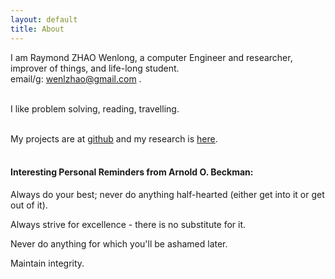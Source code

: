 ```yaml
---
layout: default
title: About
---
```

I am Raymond ZHAO Wenlong, a computer Engineer and researcher, improver of things, and life-long student.   
email/g: wenlzhao@gmail.com .   
<br>

I like problem solving, reading, travelling.  
<br>
  
My projects are at [github](https://github.com/muyun) and my research is [here](http://muyun.github.io/research/).  
<br>

#### Interesting Personal Reminders from Arnold O. Beckman:  
 Always do your best; never do anything half-hearted (either get into it or get out of it).

 Always strive for excellence - there is no substitute for it. 

 Never do anything for which you'll be ashamed later.  

 Maintain integrity.
